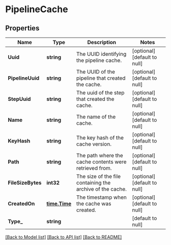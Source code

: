 # PipelineCache

## Properties
Name | Type | Description | Notes
------------ | ------------- | ------------- | -------------
**Uuid** | **string** | The UUID identifying the pipeline cache. | [optional] [default to null]
**PipelineUuid** | **string** | The UUID of the pipeline that created the cache. | [optional] [default to null]
**StepUuid** | **string** | The uuid of the step that created the cache. | [optional] [default to null]
**Name** | **string** | The name of the cache. | [optional] [default to null]
**KeyHash** | **string** | The key hash of the cache version. | [optional] [default to null]
**Path** | **string** | The path where the cache contents were retrieved from. | [optional] [default to null]
**FileSizeBytes** | **int32** | The size of the file containing the archive of the cache. | [optional] [default to null]
**CreatedOn** | [**time.Time**](time.Time.md) | The timestamp when the cache was created. | [optional] [default to null]
**Type_** | **string** |  | [default to null]

[[Back to Model list]](../README.md#documentation-for-models) [[Back to API list]](../README.md#documentation-for-api-endpoints) [[Back to README]](../README.md)

